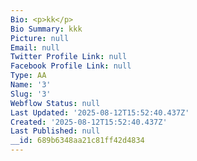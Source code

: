 ```yaml
---
Bio: <p>kk</p>
Bio Summary: kkk
Picture: null
Email: null
Twitter Profile Link: null
Facebook Profile Link: null
Type: AA
Name: '3'
Slug: '3'
Webflow Status: null
Last Updated: '2025-08-12T15:52:40.437Z'
Created: '2025-08-12T15:52:40.437Z'
Last Published: null
__id: 689b6348aa21c81ff42d4834
---
```


